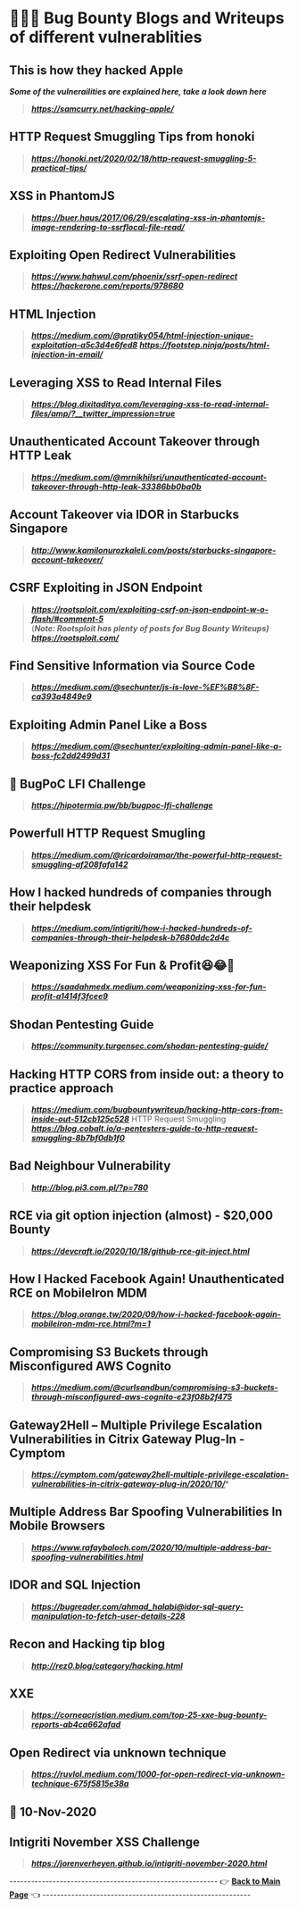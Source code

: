 # 👨🏻‍💻 Bug Bounty Blogs and Writeups of different vulnerablities
## This is how they hacked Apple
***Some of the vulnerailities are explained here, take a look down here***
> ***https://samcurry.net/hacking-apple/***
## HTTP Request Smuggling Tips from honoki
> ***https://honoki.net/2020/02/18/http-request-smuggling-5-practical-tips/***
## XSS in PhantomJS
> ***https://buer.haus/2017/06/29/escalating-xss-in-phantomjs-image-rendering-to-ssrflocal-file-read/***
## Exploiting Open Redirect Vulnerabilities
> ***https://www.hahwul.com/phoenix/ssrf-open-redirect***     
> ***https://hackerone.com/reports/978680***
## HTML Injection
> ***https://medium.com/@pratiky054/html-injection-unique-exploitation-a5c3d4e6fed8***
> ***https://footstep.ninja/posts/html-injection-in-email/***
## Leveraging XSS to Read Internal Files
> ***https://blog.dixitaditya.com/leveraging-xss-to-read-internal-files/amp/?__twitter_impression=true***
## Unauthenticated Account Takeover through HTTP Leak
> ***https://medium.com/@mrnikhilsri/unauthenticated-account-takeover-through-http-leak-33386bb0ba0b***
## Account Takeover via IDOR in Starbucks Singapore
> ***http://www.kamilonurozkaleli.com/posts/starbucks-singapore-account-takeover/***
## CSRF Exploiting in JSON Endpoint
> ***https://rootsploit.com/exploiting-csrf-on-json-endpoint-w-o-flash/#comment-5***      
(***Note: Rootsploit has plenty of posts for Bug Bounty Writeups)***      
> ***https://rootsploit.com/*** 
## Find Sensitive Information via Source Code
> ***https://medium.com/@sechunter/js-is-love-%EF%B8%8F-ca393a4849e9***
## Exploiting Admin Panel Like a Boss
> ***https://medium.com/@sechunter/exploiting-admin-panel-like-a-boss-fc2dd2499d31***
## 🐞 BugPoC LFI Challenge
> ***https://hipotermia.pw/bb/bugpoc-lfi-challenge***
## Powerfull HTTP Request Smugling
> ***https://medium.com/@ricardoiramar/the-powerful-http-request-smuggling-af208fafa142***
## How I hacked hundreds of companies through their helpdesk
> ***https://medium.com/intigriti/how-i-hacked-hundreds-of-companies-through-their-helpdesk-b7680ddc2d4c***
## Weaponizing XSS For Fun & Profit😆😂🤣
> ***https://saadahmedx.medium.com/weaponizing-xss-for-fun-profit-a1414f3fcee9***
## Shodan Pentesting Guide
> ***https://community.turgensec.com/shodan-pentesting-guide/***
## Hacking HTTP CORS from inside out: a theory to practice approach
> ***https://medium.com/bugbountywriteup/hacking-http-cors-from-inside-out-512cb125c528***
HTTP Request Smuggling
> ***https://blog.cobalt.io/a-pentesters-guide-to-http-request-smuggling-8b7bf0db1f0***
## Bad Neighbour Vulnerability
> ***http://blog.pi3.com.pl/?p=780***
## RCE via git option injection (almost) - $20,000 Bounty
> ***https://devcraft.io/2020/10/18/github-rce-git-inject.html***
## How I Hacked Facebook Again! Unauthenticated RCE on MobileIron MDM
> ***https://blog.orange.tw/2020/09/how-i-hacked-facebook-again-mobileiron-mdm-rce.html?m=1***
## Compromising S3 Buckets through Misconfigured AWS Cognito
> ***https://medium.com/@curlsandbun/compromising-s3-buckets-through-misconfigured-aws-cognito-e23f08b2f475***
## Gateway2Hell – Multiple Privilege Escalation Vulnerabilities in Citrix Gateway Plug-In - Cymptom
> ***https://cymptom.com/gateway2hell-multiple-privilege-escalation-vulnerabilities-in-citrix-gateway-plug-in/2020/10/****
## Multiple Address Bar Spoofing Vulnerabilities In Mobile Browsers
> ***https://www.rafaybaloch.com/2020/10/multiple-address-bar-spoofing-vulnerabilities.html***
## IDOR and SQL Injection
> ***https://bugreader.com/ahmad_halabi@idor-sql-query-manipulation-to-fetch-user-details-228***
## Recon and Hacking tip blog
> ***http://rez0.blog/category/hacking.html***
## XXE
> ***https://corneacristian.medium.com/top-25-xxe-bug-bounty-reports-ab4ca662afad***
## Open Redirect via unknown technique
> ***https://ruvlol.medium.com/1000-for-open-redirect-via-unknown-technique-675f5815e38a***

## 📅 10-Nov-2020
## Intigriti November XSS Challenge
> ***https://jorenverheyen.github.io/intigriti-november-2020.html***


---------------------------------------------------------- 👉 **[Back to Main Page](https://github.com/thevillagehacker/Bug-Hunting)** 👈 ----------------------------------------------------------
